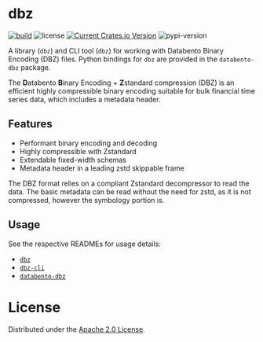 # dbz

[![build](https://github.com/databento/dbz/actions/workflows/build.yml/badge.svg)](https://github.com/databento/dbz/actions/workflows/build.yml)
![license](https://img.shields.io/github/license/databento/dbz?color=blue)
[![Current Crates.io Version](https://img.shields.io/crates/v/dbz.svg)](https://crates.io/crates/dbz)
![pypi-version](https://img.shields.io/pypi/v/databento_dbz)

A library (`dbz`) and CLI tool (`dbz`) for working with Databento Binary
Encoding (DBZ) files.
Python bindings for `dbz` are provided in the `databento-dbz` package.

The **D**atabento **B**inary Encoding + **Z**standard compression (DBZ) is an efficient
highly compressible binary encoding suitable for bulk financial time series data,
which includes a metadata header.

## Features

- Performant binary encoding and decoding
- Highly compressible with Zstandard
- Extendable fixed-width schemas
- Metadata header in a leading zstd skippable frame

The DBZ format relies on a compliant Zstandard decompressor to read the data.
The basic metadata can be read without the need for zstd, as it is not
compressed, however the symbology portion is.

## Usage

See the respective READMEs for usage details:
- [`dbz`](rust/dbz/README.md)
- [`dbz-cli`](rust/dbz-cli/README.md)
- [`databento-dbz`](python/README.md)

# License

Distributed under the [Apache 2.0 License](https://www.apache.org/licenses/LICENSE-2.0.html).
